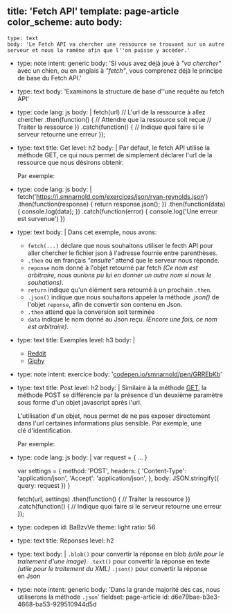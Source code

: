 title: 'Fetch API'
template: page-article
color_scheme: auto
body:
  -
    type: text
    body: 'Le Fetch API va chercher une ressource se trouvant sur un autre serveur et nous la ramène afin que l''on puisse y accèder.'
  -
    type: note
    intent: generic
    body: 'Si vous avez déjà joué à _"va chercher"_ avec un chien, ou en anglais à _"fetch"_, vous comprenez déjà le principe de base du Fetch API.'
  -
    type: text
    body: 'Examinons la structure de base d''une requête au fetch API'
  -
    type: code
    lang: js
    body: |
      fetch(url) // L'url de la ressource à allez chercher
      .then(function() { // Attendre que la ressource soit reçue
          // Traiter la ressource
      })
      .catch(function() {
          // Indique quoi faire si le serveur retourne une erreur
      });
  -
    type: text
    title: Get
    level: h2
    body: |
      Par défaut, le fetch API utilise la méthode GET, ce qui nous permet de simplement déclarer l'url de la ressource que nous désirons obtenir.
      
      Par exemple:
  -
    type: code
    lang: js
    body: |
      fetch('https://i.smnarnold.com/exercices/json/ryan-reynolds.json')
      .then(function(response) {
        return response.json();
      })
      .then(function(data) {
        console.log(data);
      })
      .catch(function(error) {
        console.log('Une erreur est survenue')
      })
  -
    type: text
    body: |
      Dans cet exemple, nous avons:
      
      - `fetch(...)` déclare que nous souhaitons utiliser le fecth API pour aller chercher le fichier json à l'adresse fournie entre parenthèses.
      - `.then` ou en français _"ensuite"_ attend que le serveur nous réponde.
      - `reponse` nom donné à l'objet retourné par fetch _(Ce nom est arbitraire, nous aurions pu lui en donner un autre nom si nous le souhations)_.
      - `return` indique qu'un élément sera retourné à un prochain `.then`.
      - `.json()` indique que nous souhaitons appeler la méthode _.json()_ de l'objet `reponse`, afin de convertir son contenu en Json.
      - `.then` attend que la conversion soit terminée
      - `data` indique le nom donné au Json reçu. _(Encore une fois, ce nom est arbitraire)_.
  -
    type: text
    title: Exemples
    level: h3
    body: |
      - [Reddit](https://codepen.io/smnarnold/pen/ExxZapQ)
      - [Giphy](https://codepen.io/smnarnold/pen/KKKZByK)
  -
    type: note
    intent: exercice
    body: '[codepen.io/smnarnold/pen/GRREbKb](https://codepen.io/smnarnold/pen/GRREbKb)'
  -
    type: text
    title: Post
    level: h2
    body: |
      Similaire à la méthode [GET](#get), la méthode POST se différencie par la présence d'un deuxième paramètre sous forme d'un objet javascript après&nbsp;l'url. 
      
      L'utilisation d'un objet, nous permet de ne pas exposer directement dans l'url certaines informations plus sensible. Par exemple, une clé&nbsp;d'identification.
      
      Par exemple:
  -
    type: code
    lang: js
    body: |
      var request = { ... }
      
      var settings = {
        method: 'POST',
        headers: {
          'Content-Type': 'application/json',
          'Accept': 'application/json',
        },
        body: JSON.stringify({ query: request })
      }
      
      fetch(url, settings)
      .then(function() {
          // Traiter la ressource
      })
      .catch(function() {
          // Indique quoi faire si le serveur retourne une erreur
      });
  -
    type: codepen
    id: BaBzvVe
    theme: light
    ratio: 56
  -
    type: text
    title: Réponses
    level: h2
  -
    type: text
    body: |
      `.blob()` pour convertir la réponse en blob _(utile pour le traitement d'une&nbsp;image)_.
      `.text()` pour convertir la réponse en texte _(utile pour le traitement du&nbsp;XML)_
      `.json()` pour convertir la réponse en&nbsp;Json
  -
    type: note
    intent: generic
    body: 'Dans la grande majorité des cas, nous utiliserons la méthode `.json`'
fieldset: page-article
id: d6e79bae-b3e3-4668-ba53-929510944d5d
